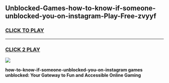 
## Unblocked-Games-how-to-know-if-someone-unblocked-you-on-instagram-Play-Free-zvyyf
<h3>
<a href="https://premium76.site?title=how-to-know-if-someone-unblocked-you-on-instagram&ref=18A1">CLICK TO PLAY</a></h3>
<hr>

<h3>
<a href="https://premium76.site?title=how-to-know-if-someone-unblocked-you-on-instagram&ref=18A1">CLICK 2 PLAY</a>
  
</h3>

<a href="https://premium76.site?title=how-to-know-if-someone-unblocked-you-on-instagram&ref=18A1"><img src="https://clearcache.store/games.png"></a>


**how-to-know-if-someone-unblocked-you-on-instagram games unblocked: Your Gateway to Fun and Accessible Online Gaming**

